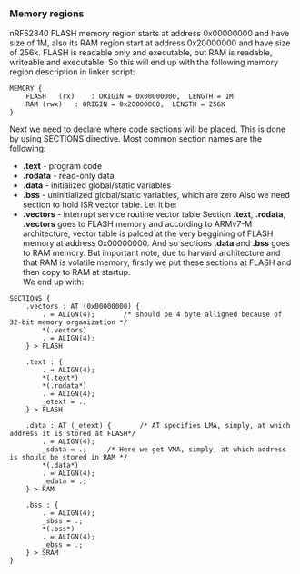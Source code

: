 ### Memory regions
nRF52840 FLASH memory region starts at address 0x00000000 and have size of 1M,
also its RAM region start at address 0x20000000 and have size of 256k.
FLASH is readable only and executable, but RAM is readable, writeable and executable.
So this will end up with the following memory region description in linker script:
```
MEMORY {
	FLASH	(rx)	: ORIGIN = 0x00000000, 	LENGTH = 1M
	RAM	(rwx)	: ORIGIN = 0x20000000, 	LENGTH = 256K
}
```

Next we need to declare where code sections will be placed. This is done
by using SECTIONS directive. Most common section names are the following:
* **.text** - program code
* **.rodata** - read-only data
* **.data** - initialized global/static variables
* **.bss** - uninitialized global/static variables, which are zero
Also we need section to hold ISR vector table. Let it be:
* **.vectors** - interrupt service routine vector table
Section **.text**, **.rodata**, **.vectors** goes to FLASH memory and according to
ARMv7-M architecture, vector table is palced at the very beggining of FLASH memory
at address 0x00000000. And so sections **.data** and **.bss** goes to RAM memory.
But important note, due to harvard architecture and that RAM is volatile memory,
firstly we put these sections at FLASH and then copy to RAM at startup.\
We end up with:
```
SECTIONS {
	.vectors : AT (0x00000000) {
		. = ALIGN(4);		/* should be 4 byte alligned because of 32-bit memory organization */
		*(.vectors)
		. = ALIGN(4);
	} > FLASH

	.text : {
		. = ALIGN(4);
		*(.text*)
		*(.rodata*)
		. = ALIGN(4);
		_etext = .;
	} > FLASH
	
	.data : AT (_etext) {		/* AT specifies LMA, simply, at which address it is stored at FLASH*/
		. = ALIGN(4);
		_sdata = .;		/* Here we get VMA, simply, at which address is should be stored in RAM */
		*(.data*)
		. = ALIGN(4);
		_edata = .;
	} > RAM

	.bss : {
		. = ALIGN(4);
		_sbss = .;
		*(.bss*)
		. = ALIGN(4);
		_ebss = .;
	} > SRAM
}
```
